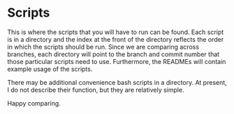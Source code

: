 # Scripts

This is where the scripts that you will have to run can be found.
Each script is in a directory and the index at the front of the directory reflects the order in which the scripts should be run.
Since we are comparing across branches, each directory will point to the branch and commit number that those particular scripts need to use.
Furthermore, the READMEs will contain example usage of the scripts.

There may be additional convenience bash scripts in a directory.
At present, I do not describe their function, but they are relatively simple.

Happy comparing.
